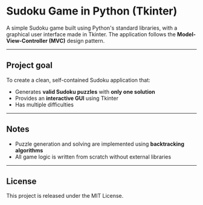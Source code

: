 # Sudoku Game in Python (Tkinter)

A simple Sudoku game built using Python's standard libraries, with a graphical user interface made in Tkinter. The application follows the **Model-View-Controller (MVC)** design pattern.

---

## Project goal

To create a clean, self-contained Sudoku application that:
- Generates **valid Sudoku puzzles** with **only one solution**
- Provides an **interactive GUI** using Tkinter
- Has multiple difficulties

---

## Notes

- Puzzle generation and solving are implemented using **backtracking algorithms**
- All game logic is written from scratch without external libraries

---

## License

This project is released under the MIT License.
